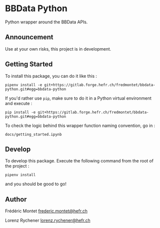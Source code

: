 BBData Python
==============

Python wrapper around the BBData APIs.


Announcement
------------

Use at your own risks, this project is in development.


Getting Started
----------------
   
To install this package, you can do it like this :
    
    pipenv install -e git+https://gitlab.forge.hefr.ch/fredmontet/bbdata-python.git#egg=bbdata-python
  
If you'd rather use `pip`, make sure to do it in a Python virtual environment and execute :

    pip install -e git+https://gitlab.forge.hefr.ch/fredmontet/bbdata-python.git#egg=bbdata-python

To check the logic behind this wrapper function naming convention, go in :

    docs/getting_started.ipynb


Develop
-------

To develop this package. Execute the following command from the root of the project :

    pipenv install
    
and you should be good to go!


Author
------

Frédéric Montet
frederic.montet@hefr.ch

Lorenz Rychener
lorenz.rychener@hefr.ch